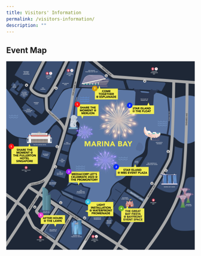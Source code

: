 ```yaml
---
title: Visitors' Information
permalink: /visitors-information/
description: ""
---
```

## Event Map

![map](/images/emap.jpeg)